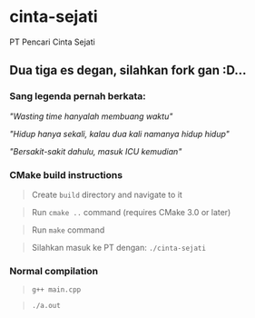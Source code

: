 # cinta-sejati
PT Pencari Cinta Sejati

## Dua tiga es degan, silahkan fork gan :D...

### Sang legenda pernah berkata:
_"Wasting time hanyalah membuang waktu"_

_"Hidup hanya sekali, kalau dua kali namanya hidup hidup"_

_"Bersakit-sakit dahulu, masuk ICU kemudian"_

### CMake build instructions
> Create `build` directory and navigate to it

> Run `cmake ..` command (requires CMake 3.0 or later)

> Run `make` command

> Silahkan masuk ke PT dengan: `./cinta-sejati`

### Normal compilation
> `g++ main.cpp`

> `./a.out`

